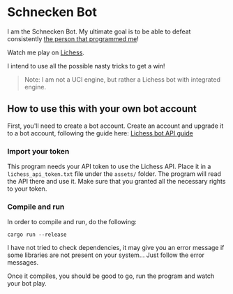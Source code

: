 # Schnecken Bot

I am the Schnecken Bot. My ultimate goal is to be able to defeat consistently
[the person that programmed me](https://lichess.org/@/SchnellSchnecke)!

Watch me play on [Lichess](https://lichess.org/@/schnecken_bot/).

I intend to use all the possible nasty tricks to get a win!

> Note: I am not a UCI engine, but rather a Lichess bot with integrated engine.

## How to use this with your own bot account

First, you'll need to create a bot account. Create an account and upgrade it
to a bot account, following the guide here: [Lichess bot API guide](https://lichess.org/api#tag/Bot)

### Import your token

This program needs your API token to use the Lichess API.
Place it in a `lichess_api_token.txt` file under the `assets/` folder.
The program will read the API there and use it. Make sure that you granted
all the necessary rights to your token.

### Compile and run

In order to compile and run, do the following:

```console
cargo run --release
```

I have not tried to check dependencies, it may give you an error message
if some libraries are not present on your system... Just follow the error messages.

Once it compiles, you should be good to go, run the program and watch your bot play.
